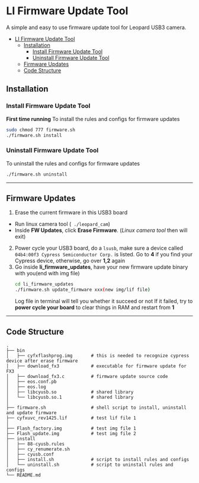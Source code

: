 # LI Firmware Update Tool

A simple and easy to use firmware update tool for Leopard USB3 camera.

- [LI Firmware Update Tool](#LI-Firmware-Update-Tool)
  - [Installation](#Installation)
    - [Install Firmware Update Tool](#Install-Firmware-Update-Tool)
    - [Uninstall Firmware Update Tool](#Uninstall-Firmware-Update-Tool)
  - [Firmware Updates](#Firmware-Updates)
  - [Code Structure](#Code-Structure)


## Installation
### Install Firmware Update Tool
__First time running__
To install the rules and configs for firmware updates 
```sh
sudo chmod 777 firmware.sh
./firmware.sh install 
```
### Uninstall Firmware Update Tool
To uninstall the rules and configs for firmware updates
```sh
./firmware.sh uninstall
```
---

## Firmware Updates
1. Erase the current firmware in this USB3 board
  - Run linux camera tool (``` ./leopard_cam```)
  - Inside __FW Updates__, click __Erase Firmware__. (_Linux camera tool_ then will exit)
2. Power cycle your USB3 board, do a ```lsusb```, make sure a device called ```04b4:00f3 Cypress Semiconductor Corp.``` is listed. 
   Go to __4__ if you find your Cypress device, otherwise, go over __1,2__ again
3. Go inside __li_firmware_updates__, have your new firmware update binary with you(end with img file)
    ```sh
    cd li_firmware_updates
    ./firmware.sh update_firmware xxx(new img/lif file)
    ```
    Log file in terminal will tell you whether it succeed or not
    If it failed, try to __power cycle your board__ to clear things in RAM and restart from __1__


---
## Code Structure
```
.
├── bin
│   ├── cyfxflashprog.img       # this is needed to recognize cypress device after erase firmware
│   ├── download_fx3            # executable for firmware update for FX3
│   ├── download_fx3.c          # firmware update source code
│   ├── eos.conf.pb
│   ├── eos.log
│   ├── libcyusb.so             # shared library
│   └── libcyusb.so.1           # shared library
│ 
├── firmware.sh                 # shell script to install, uninstall and update firmware
├── cyfxuvc_rev1425.lif         # test lif file 1
│
├── Flash_factory.img           # test img file 1
├── Flash_update.img            # test img file 2
├── install
│   ├── 88-cyusb.rules          
│   ├── cy_renumerate.sh
│   ├── cyusb.conf
│   ├── install.sh              # script to install rules and configs
│   └── uninstall.sh            # script to uninstall rules and configs
└── README.md                   
```